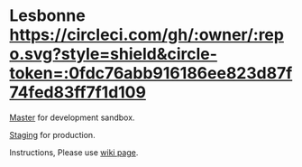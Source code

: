 # Lesbonne https://circleci.com/gh/:owner/:repo.svg?style=shield&circle-token=:0fdc76abb916186ee823d87f74fed83ff7f1d109

[Master](https://github.com/Yuchengw/Lesbonne) for development sandbox.

[Staging](https://github.com/Yuchengw/Lesbonne/tree/staging) for production.

Instructions, Please use [wiki page](https://github.com/Yuchengw/Lesbonne/wiki).

